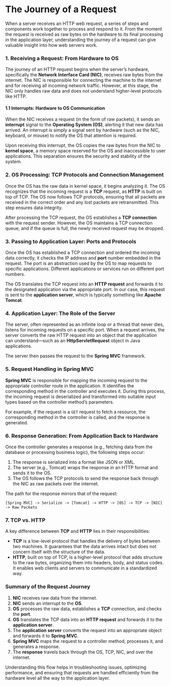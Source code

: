 # The Journey of a Request

When a server receives an HTTP web request, a series of steps and components work together to process and respond to it. From the moment the request is received as raw bytes on the hardware to its final processing in the application layer, understanding the journey of a request can give valuable insight into how web servers work.

### 1. Receiving a Request: From Hardware to OS
The journey of an HTTP request begins when the server’s hardware, specifically the **Network Interface Card (NIC)**, receives raw bytes from the internet. The NIC is responsible for connecting the machine to the internet and for receiving all incoming network traffic. However, at this stage, the NIC only handles raw data and does not understand higher-level protocols like HTTP.

#### 1.1 Interrupts: Hardware to OS Communication
When the NIC receives a request (in the form of raw packets), it sends an **interrupt** signal to the **Operating System (OS)**, alerting it that new data has arrived. An interrupt is simply a signal sent by hardware (such as the NIC, keyboard, or mouse) to notify the OS that attention is required.

Upon receiving this interrupt, the OS copies the raw bytes from the NIC to **kernel space**, a memory space reserved for the OS and inaccessible to user applications. This separation ensures the security and stability of the system.

### 2. OS Processing: TCP Protocols and Connection Management
Once the OS has the raw data in kernel space, it begins analyzing it. The OS recognizes that the incoming request is a **TCP** request, as **HTTP** is built on top of TCP. The OS now follows TCP protocols, ensuring that all packets are received in the correct order and any lost packets are retransmitted. This step ensures data integrity.

After processing the TCP request, the OS establishes a **TCP connection** with the request sender. However, the OS maintains a TCP connection queue, and if the queue is full, the newly received request may be dropped.

### 3. Passing to Application Layer: Ports and Protocols
Once the OS has established a TCP connection and ordered the incoming data correctly, it checks the IP address and **port** number embedded in the request. The port is an abstraction used by the OS to map requests to specific applications. Different applications or services run on different port numbers.

The OS translates the TCP request into an **HTTP request** and forwards it to the designated application via the appropriate port. In our case, this request is sent to the **application server**, which is typically something like **Apache Tomcat**.

### 4. Application Layer: The Role of the Server
The server, often represented as an infinite loop or a thread that never dies, listens for incoming requests on a specific port. When a request arrives, the server converts the raw HTTP request into an object that the application can understand—such as an **HttpServletRequest** object in Java applications.

The server then passes the request to the **Spring MVC** framework.

### 5. Request Handling in Spring MVC
**Spring MVC** is responsible for mapping the incoming request to the appropriate controller route in the application. It identifies the corresponding method in the controller and executes it. During this process, the incoming request is deserialized and transformed into suitable input types based on the controller method’s parameters.

For example, if the request is a `GET` request to fetch a resource, the corresponding method in the controller is called, and the response is generated.

### 6. Response Generation: From Application Back to Hardware
Once the controller generates a response (e.g., fetching data from the database or processing business logic), the following steps occur:
1. The response is serialized into a format like JSON or XML.
2. The server (e.g., Tomcat) wraps the response in an HTTP format and sends it to the OS.
3. The OS follows the TCP protocols to send the response back through the NIC as raw packets over the internet.

The path for the response mirrors that of the request:
```
[Spring MVC] -> Serialize -> [Tomcat] -> HTTP -> [OS] -> TCP -> [NIC] -> Raw Packets
```

### 7. TCP vs. HTTP
A key difference between **TCP** and **HTTP** lies in their responsibilities:
- **TCP** is a low-level protocol that handles the delivery of bytes between two machines. It guarantees that the data arrives intact but does not concern itself with the structure of the data.
- **HTTP**, built on top of TCP, is a higher-level protocol that adds structure to the raw bytes, organizing them into headers, body, and status codes. It enables web clients and servers to communicate in a standardized way.

### Summary of the Request Journey
1. **NIC** receives raw data from the internet.
2. **NIC** sends an interrupt to the **OS**.
3. **OS** processes the raw data, establishes a **TCP** connection, and checks the **port**.
4. **OS** translates the TCP data into an **HTTP request** and forwards it to the **application server**.
5. The **application server** converts the request into an appropriate object and forwards it to **Spring MVC**.
6. **Spring MVC** maps the request to a controller method, processes it, and generates a response.
7. The **response** travels back through the OS, TCP, NIC, and over the internet.

Understanding this flow helps in troubleshooting issues, optimizing performance, and ensuring that requests are handled efficiently from the hardware level all the way to the application layer.
